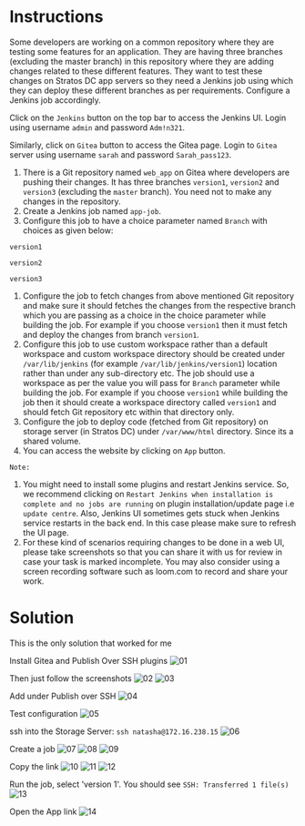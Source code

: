# Instructions

Some developers are working on a common repository where they are testing some features for an application. They are having three branches (excluding the master branch) in this repository where they are adding changes related to these different features. They want to test these changes on Stratos DC app servers so they need a Jenkins job using which they can deploy these different branches as per requirements. Configure a Jenkins job accordingly.

Click on the `Jenkins` button on the top bar to access the Jenkins UI. Login using username `admin` and password `Adm!n321`.

Similarly, click on `Gitea` button to access the Gitea page. Login to `Gitea` server using username `sarah` and password `Sarah_pass123`.

1. There is a Git repository named `web_app` on Gitea where developers are pushing their changes. It has three branches `version1`, `version2` and `version3` (excluding the `master` branch). You need not to make any changes in the repository.
2. Create a Jenkins job named `app-job`.
3. Configure this job to have a choice parameter named `Branch` with choices as given below:

`version1`

`version2`

`version3`

1. Configure the job to fetch changes from above mentioned Git repository and make sure it should fetches the changes from the respective branch which you are passing as a choice in the choice parameter while building the job. For example if you choose `version1` then it must fetch and deploy the changes from branch `version1`.
2. Configure this job to use custom workspace rather than a default workspace and custom workspace directory should be created under `/var/lib/jenkins` (for example `/var/lib/jenkins/version1`) location rather than under any sub-directory etc.  The job  should use a workspace as per the value you will pass for `Branch` parameter while building the job. For example if you choose `version1` while building the job then it should create a workspace directory called `version1` and should fetch Git repository etc within that directory only.
3. Configure the job to deploy code (fetched from Git repository) on storage server (in Stratos DC) under `/var/www/html` directory. Since its a shared volume.
4. You can access the website by clicking on `App` button.

`Note:`

1. You might need to install some plugins and restart Jenkins service. So, we recommend clicking on `Restart Jenkins when installation is complete and no jobs are running` on plugin installation/update page i.e `update centre`. Also, Jenkins UI sometimes gets stuck when Jenkins service restarts in the back end. In this case please make sure to refresh the UI page.
2. For these kind of scenarios requiring changes to be done in a web UI, please take screenshots so that you can share it with us for review in case your task is marked incomplete. You may also consider using a screen recording software such as loom.com to record and share your work.

# Solution

This is the only solution that worked for me

Install Gitea and Publish Over SSH plugins
![01](https://github.com/user-attachments/assets/9b0cb62c-e167-48e0-a7f7-944b00e5b432)

Then just follow the screenshots
![02](https://github.com/user-attachments/assets/1f3d99f3-8896-403c-887a-7972e8f1557c)
![03](https://github.com/user-attachments/assets/f273b4fe-ef1f-47fb-9d08-9021af9c520e)

Add under Publish over SSH
![04](https://github.com/user-attachments/assets/3261ba7c-82a2-4a5d-82c8-169bdc45847b)

Test configuration
![05](https://github.com/user-attachments/assets/c213947a-65f2-4f02-b252-fe5ce8b0c988)


ssh into the Storage Server: `ssh natasha@172.16.238.15`
![06](https://github.com/user-attachments/assets/7f2526c3-52bd-4acf-a8b3-0ef8093ab25e)

Create a job
![07](https://github.com/user-attachments/assets/63eab184-f621-43c5-889d-c674cec677b5)
![08](https://github.com/user-attachments/assets/acb28855-46aa-4144-8255-cfd00537f0b9)
![09](https://github.com/user-attachments/assets/ebea5262-c3d3-4319-8472-f0c219c67b75)

Copy the link
![10](https://github.com/user-attachments/assets/958435f7-8bee-4496-9b17-bcda73bb2495)
![11](https://github.com/user-attachments/assets/c0c04e28-dffb-442d-9c76-0e621347b4ec)
![12](https://github.com/user-attachments/assets/f35bcc1b-b801-4f7a-8971-4a779f70e562)

Run the job, select 'version 1'. You should see `SSH: Transferred 1 file(s)`
![13](https://github.com/user-attachments/assets/ffaaa4c3-de3d-4079-b637-31fe9312896e)

Open the App link
![14](https://github.com/user-attachments/assets/36b01e4e-2f5d-49c4-94a2-dce8976e16bf)
